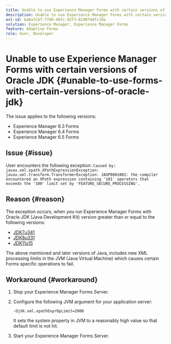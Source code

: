 ```yaml
---
title: Unable to use Experience Manager Forms with certain versions of Oracle JDK
description: Unable to use Experience Manager Forms with certain versions of Oracle JDK
exl-id: 6a8a7cb7-77d6-4bfc-82f3-82d0fddfc10a
solution: Experience Manager, Experience Manager Forms
feature: Adaptive Forms
role: User, Developer
---
```

# Unable to use Experience Manager Forms with certain versions of Oracle JDK {#unable-to-use-forms-with-certain-versions-of-oracle-jdk}

The issue applies to the following versions:

* Experience Manager 6.3 Forms
* Experience Manager 6.4 Forms
* Experience Manager 6.5 Forms

## Issue {#issue}

User encounters the following exception:
`Caused by: javax.xml.xpath.XPathExpressionException: javax.xml.transform.TransformerException: JAXP0801002: the compiler encountered an XPath expression containing '101' operators that exceeds the '100' limit set by 'FEATURE_SECURE_PROCESSING'.`

## Reason {#reason}

The exception occurs, when you run Experience Manager Forms with Oracle JDK (Java Development Kit) version greater than or equal to the following versions:

* [JDK7u341](https://www.oracle.com/java/technologies/javase/7u341-relnotes.html)
* [JDK8u331](https://www.oracle.com/java/technologies/javase/8u331-relnotes.html)
* [JDK11u15](https://www.oracle.com/java/technologies/javase/11-0-15-relnotes.html)

The above mentioned and later versions of Java, includes new XML processing limits in the JVM (Java Virtual Machine) which causes certain Forms specific operations to fail.

## Workaround {#workaround}

1. Stop your Experience Manager Forms Server.
1. Configure the following JVM argument for your application server:

    `-Djdk.xml.xpathExprOpLimit=2000`

    It sets the system property in JVM to a reasonably high value so that default limit is not hit.

1. Start your Experience Manager Forms Server.
